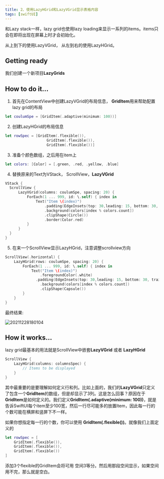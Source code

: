 ```yaml
---
title: 2、使用LazyHGrid和LazyVGrid显示表格内容
tags: [swiftUI]
---
```


和Lazy stack一样，lazy grid也使用lazy loading来显示一系列的items。items只会在即将出现在屏幕上时才会初始化。

从上到下的使用LazyVGrid， 从左到右的使用LazyHGrid。

## Getting ready

我们创建一个新项目**LazyGrids**

## How to do it…

1. 首先在ContentView中创建LazyVGrid的布局信息， **GridItem**用来帮助配置lazy grid的布局
```swift
let coulumSpe = [GridItem(.adaptive(minimum: 100))]
```

2. 创建LazyHGrid的布局信息

```swift
let rowSpec = [GridItem(.flexible()),
                   GridItem(.flexible()),
                   GridItem(.flexible())]
```

3. 准备个颜色数组，之后用在item上
```swift
let colors: [Color] = [.green, .red, .yellow, .blue]
```

4. 替换原来的Text为VStack， ScrollView，**LazyVGrid**
```swift
VStack {
  ScrollView {
      LazyVGrid(columns: coulumSpe, spacing: 20) {
          ForEach(1 ... 999, id: \.self) { index in
              Text("Item \(index)")
                  .padding(EdgeInsets(top: 30,leading: 15, bottom: 30, trailing: 15))
                  .background(colors[index % colors.count])
                  .clipShape(Circle())
                  .border(Color.red)
          }
      }
  }
}
```

5. 在来一个ScrollView显示LazyHGrid，注意调整scrollview方向

```swift
ScrollView(.horizontal) {
    LazyHGrid(rows: coulumSpe, spacing: 20) {
        ForEach(1 ... 999, id: \.self) { index in
            Text("Item \(index)")
                .foregroundColor(.white)
              .padding(EdgeInsets(top: 30,leading: 15, bottom: 30, trailing: 15))
                .background(colors[index % colors.count])
                .clipShape(Capsule())
        }
    }
}
```

最终结果:

![20211228180104](https://tva1.sinaimg.cn/large/008i3skNgy1gxtpcxubenj309o0jjt9q.jpg)

## How it works…

 lazy grid最基本的用法就是ScrollView中嵌套**LazyVGrid** 或者 **LazyHGrid**

```swift
ScrollView {
    LazyHGrid(columns: columnsSpec) {
        // Items to be displayed
    }
}
```

其中最重要的是要理解如何定义行和列。比如上面的，我们的**LazyVGrid**只定义了包含一个**GridItem**的数组，但是却显示了3列。这是怎么回事？原因在于**GridItem**是如何定义的。我们定义**GridItem(.adaptive(minimum: 100))**，就是告诉SwiftUI每个item至少100宽，然后一行尽可能多的放置Item，因此每一行的个数可能在横屏和竖屏下不一样。

如果你想指定每一行的个数，你可以使用 **GridItem(.flexible())**。就像我们上面定义的

```swift
let rowSpec = [
    GridItem(.flexible()),
    GridItem(.flexible()),
    GridItem(.flexible())
]
```

添加3个flexible的GridItem会将可用 空间3等分。然后用那段空间显示，如果空间用不完，那么就是空白。
